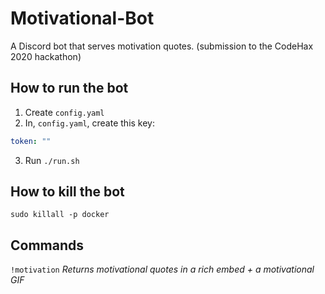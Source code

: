 # Motivational-Bot

A Discord bot that serves motivation quotes. (submission to the CodeHax 2020 hackathon)

## How to run the bot

1. Create `config.yaml`
2. In, `config.yaml`, create this key:

```yaml
token: ""
```

3. Run `./run.sh`

## How to kill the bot

`sudo killall -p docker`

## Commands

`!motivation` _Returns motivational quotes in a rich embed + a motivational GIF_
